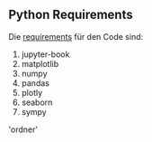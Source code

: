 ## Python Requirements
Die [requirements](/metrikenDE/requirements.txt) für den Code sind:
1. jupyter-book
2. matplotlib
3. numpy
4. pandas
5. plotly
6. seaborn
7. sympy

'ordner'



